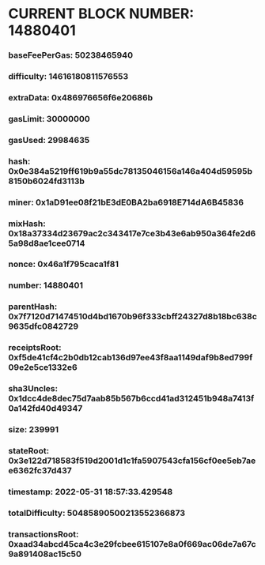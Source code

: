 # CURRENT BLOCK NUMBER: 14880401

### baseFeePerGas: 50238465940
### difficulty: 14616180811576553
### extraData: 0x486976656f6e20686b
### gasLimit: 30000000
### gasUsed: 29984635
### hash: 0x0e384a5219ff619b9a55dc78135046156a146a404d59595b8150b6024fd3113b
### miner: 0x1aD91ee08f21bE3dE0BA2ba6918E714dA6B45836
### mixHash: 0x18a37334d23679ac2c343417e7ce3b43e6ab950a364fe2d65a98d8ae1cee0714
### nonce: 0x46a1f795caca1f81
### number: 14880401
### parentHash: 0x7f7120d71474510d4bd1670b96f333cbff24327d8b18bc638c9635dfc0842729
### receiptsRoot: 0xf5de41cf4c2b0db12cab136d97ee43f8aa1149daf9b8ed799f09e2e5ce1332e6
### sha3Uncles: 0x1dcc4de8dec75d7aab85b567b6ccd41ad312451b948a7413f0a142fd40d49347
### size: 239991
### stateRoot: 0x3e122d718583f519d2001d1c1fa5907543cfa156cf0ee5eb7aee6362fc37d437
### timestamp: 2022-05-31 18:57:33.429548
### totalDifficulty: 50485890500213552366873
### transactionsRoot: 0xaad34abcd45ca4c3e29fcbee615107e8a0f669ac06de7a67c9a891408ac15c50
